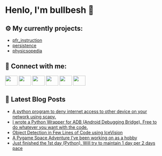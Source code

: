 # Henlo, I'm bullbesh 👋

## ⚙️ My currently projects:
- [pfr_instruction](https://github.com/bullbesh/pfr_instruction)
- [persistence](https://github.com/bullbesh/persistence)
- [physicsopedia](https://github.com/bullbesh/physicsopedia)

## 🔎 Connect with me:
[<img height="32" width="40" src="https://cdn.jsdelivr.net/npm/simple-icons@v5/icons/telegram.svg" />](https://t.me/bullbesh)
[<img height="32" width="40" src="https://cdn.jsdelivr.net/npm/simple-icons@v5/icons/vk.svg" />](https://vk.com/bullbesh)
[<img height="32" width="40" src="https://cdn.jsdelivr.net/npm/simple-icons@v5/icons/twitter.svg" />](https://twitter.com/bullbesh1)
[<img height="32" width="40" src="https://cdn.jsdelivr.net/npm/simple-icons@v5/icons/instagram.svg" />](https://www.instagram.com/bullbesh)
[<img height="32" width="40" src="https://cdn.jsdelivr.net/npm/simple-icons@v5/icons/reddit.svg" />](https://www.reddit.com/user/bullbesh)
[<img height="32" width="40" src="https://cdn.jsdelivr.net/npm/simple-icons@v5/icons/youtube.svg" />](https://www.youtube.com/channel/UCtfjRs6uzgq5mfm8S06WTcg)

## 📕 Latest Blog Posts
<!-- BLOG-POST-LIST:START -->
- [A python program to deny internet access to other device on your network using scapy.](https://www.reddit.com/r/Python/comments/r20enk/a_python_program_to_deny_internet_access_to_other/)
- [I wrote a Python Wrapper for ADB &lpar;Android Debugging Bridge&rpar;. Free to do whatever you want with the code.](https://www.reddit.com/r/Python/comments/r1xw1j/i_wrote_a_python_wrapper_for_adb_android/)
- [Object Detection in Few Lines of Code using IceVision](https://www.reddit.com/r/Python/comments/r1xkif/object_detection_in_few_lines_of_code_using/)
- [A Pygame Space Adventure I&#39;ve been working on as a hobby](https://www.reddit.com/r/Python/comments/r1w6t0/a_pygame_space_adventure_ive_been_working_on_as_a/)
- [Just finished the 1st day &lpar;Python&rpar;. Will try to maintain 1 day per 2 days pace](https://www.reddit.com/r/Python/comments/r1vj71/just_finished_the_1st_day_python_will_try_to/)
<!-- BLOG-POST-LIST:END -->
